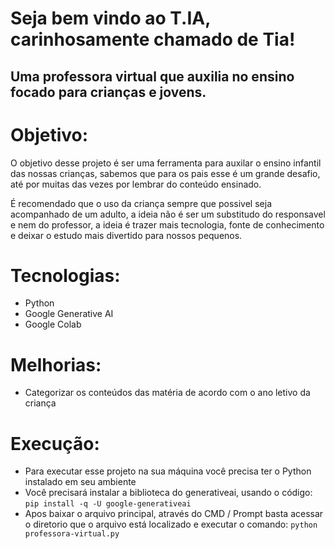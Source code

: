 # Seja bem vindo ao T.IA, carinhosamente chamado de Tia!
## Uma professora virtual que auxilia no ensino focado para crianças e jovens.

# Objetivo:
O objetivo desse projeto é ser uma ferramenta para auxilar o ensino infantil das nossas crianças, sabemos que para os pais esse é um grande desafio, até por muitas das vezes por lembrar do conteúdo ensinado.

É recomendado que o uso da criança sempre que possivel seja acompanhado de um adulto, a ideia não é ser um substitudo do responsavel e nem do professor, a ideia é trazer mais tecnologia, fonte de conhecimento e deixar o estudo mais divertido para nossos pequenos.

# Tecnologias:
- Python
- Google Generative AI
- Google Colab

# Melhorias:
- Categorizar os conteúdos das matéria de acordo com o ano letivo da criança

# Execução:
- Para executar esse projeto na sua máquina você precisa ter o Python instalado em seu ambiente
- Você precisará instalar a biblioteca do generativeai, usando o código:
  ```pip install -q -U google-generativeai```
- Apos baixar o arquivo principal, através do CMD / Prompt basta acessar o diretorio que o arquivo está localizado e executar o comando:
  ```python professora-virtual.py```
